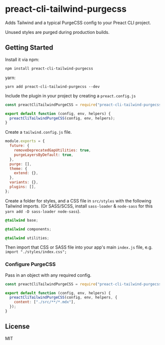 # preact-cli-tailwind-purgecss

Adds Tailwind and a typical PurgeCSS config to your Preact CLI project.

Unused styles are purged during production builds.

## Getting Started

Install it via npm:

```shell
npm install preact-cli-tailwind-purgecss
```

yarn:

```shell
yarn add preact-cli-tailwind-purgecss --dev
```

Include the plugin in your project by creating a `preact.config.js`

```javascript
const preactCliTailwindPurgeCSS = require("preact-cli-tailwind-purgecss");

export default function (config, env, helpers) {
  preactCliTailwindPurgeCSS(config, env, helpers);
}
```

Create a `tailwind.config.js` file.

```javascript
module.exports = {
  future: {
    removeDeprecatedGapUtilities: true,
    purgeLayersByDefault: true,
  },
  purge: [],
  theme: {
    extend: {},
  },
  variants: {},
  plugins: [],
};
```

Create a folder for styles, and a CSS file in `src/styles` with the following Tailwind imports. (Or SASS/SCSS, install `sass-loader` & `node-sass` for this `yarn add -D sass-loader node-sass`).

```css
@tailwind base;

@tailwind components;

@tailwind utilities;
```

Then import that CSS or SASS file into your app's main `index.js` file, e.g. `import "./styles/index.css";`

### Configure PurgeCSS

Pass in an object with any required config.

```javascript
const preactCliTailwindPurgeCSS = require("preact-cli-tailwind-purgecss");

export default function (config, env, helpers) {
  preactCliTailwindPurgeCSS(config, env, helpers, {
    content: ["./src/**/*.mdx"],
  });
}
```

## License

MIT
